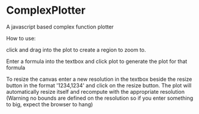 # ComplexPlotter
A javascript based complex function plotter

How to use:

click and drag into the plot to create a region to zoom to.

Enter a formula into the textbox and click plot to generate the plot for that formula

To resize the canvas enter a new resolution in the textbox beside the resize button in the format '1234,1234'
and click on the resize button. The plot will automatically resize itself and recompute with the appropriate resolution
(Warning no bounds are defined on the resolution so if you enter something to big, expect the browser to hang)
